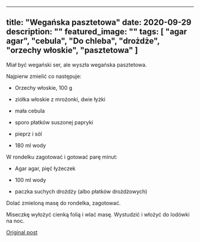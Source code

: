 
---
title: "Wegańska pasztetowa"
date: 2020-09-29
description: ""
featured_image: ""
tags: [ "agar agar", "cebula", "Do chleba", "drożdże", "orzechy włoskie", "pasztetowa" ]
---

<!-- Number 39 -->

Miał być wegański ser, ale wyszła wegańska pasztetowa.

Najpierw zmielić co następuje:



 * Orzechy włoskie, 100 g

 * ziółka włoskie z mrożonki, dwie łyżki

 * mała cebula

 * sporo płatków suszonej papryki

 * pieprz i sól

 * 180 ml wody


W rondelku zagotować i gotować parę minut:



 * Agar agar, pięć łyżeczek

 * 100 ml wody

 * paczka suchych drożdży (albo płatków drożdżowych)


Dolać zmieloną masę do rondelka, zagotować.

Miseczkę wyłożyć cienką folią i wlać masę. Wystudzić i włożyć do lodówki na noc.



[Original post](https://statystycznakuchnia.wordpress.com/2020/09/29/weganska-pasztetowa/)


